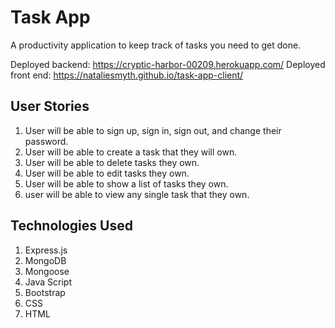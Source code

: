 # Task App

A productivity application to keep track of tasks you need to get done.

Deployed backend: <https://cryptic-harbor-00209.herokuapp.com/>
Deployed front end: <https://nataliesmyth.github.io/task-app-client/>

## User Stories

1. User will be able to sign up, sign in, sign out, and change their password.
1. User will be able to create a task that they will own.
1. User will be able to delete tasks they own.
1. User will be able to edit tasks they own.
1. User will be able to show a list of tasks they own.
1. user will be able to view any single task that they own.

## Technologies Used

1. Express.js
1. MongoDB
1. Mongoose
1. Java Script
1. Bootstrap
1. CSS
1. HTML
